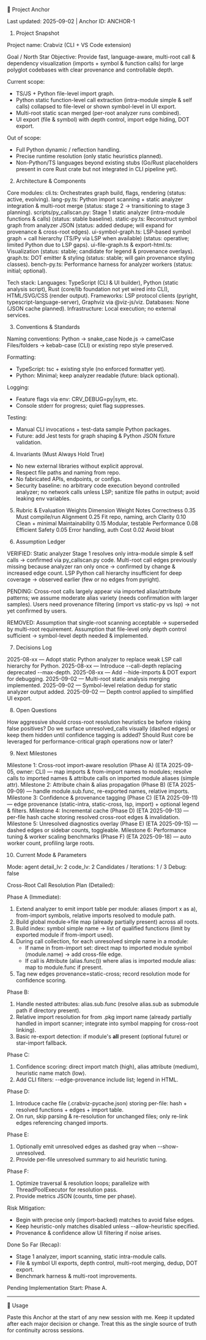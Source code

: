 🧭 Project Anchor

Last updated: 2025-09-02 | Anchor ID: ANCHOR-1

1. Project Snapshot

Project name:
Crabviz (CLI + VS Code extension)

Goal / North Star Objective:
Provide fast, language-aware, multi-root call & dependency visualization (imports + symbol & function calls) for large polyglot codebases with clear provenance and controllable depth.

Current scope:
* TS/JS + Python file-level import graph.
* Python static function-level call extraction (intra-module simple & self calls) collapsed to file-level or shown symbol-level in UI export.
* Multi-root static scan merged (per-root analyzer runs combined).
* UI export (file & symbol) with depth control, import edge hiding, DOT export.

Out of scope:
* Full Python dynamic / reflection handling.
* Precise runtime resolution (only static heuristics planned).
* Non-Python/TS languages beyond existing stubs (Go/Rust placeholders present in core Rust crate but not integrated in CLI pipeline yet).

2. Architecture & Components

Core modules:
cli.ts: Orchestrates graph build, flags, rendering (status: active, evolving).
lang-py.ts: Python import scanning + static analyzer integration & multi-root merge (status: stage 2 → transitioning to stage 3 planning).
scripts/py_callscan.py: Stage 1 static analyzer (intra-module functions & calls) (status: stable baseline).
static-py.ts: Reconstruct symbol graph from analyzer JSON (status: added dedupe; will expand for provenance & cross-root edges).
ui-symbol-graph.ts: LSP-based symbol graph + call hierarchy (TS/Py via LSP when available) (status: operative; limited Python due to LSP gaps).
ui-file-graph.ts & export-html.ts: Visualization (status: stable; candidate for legend & provenance overlays).
graph.ts: DOT emitter & styling (status: stable; will gain provenance styling classes).
bench-py.ts: Performance harness for analyzer workers (status: initial; optional).

Tech stack:
Languages: TypeScript (CLI & UI builder), Python (static analysis script), Rust (core/lib foundation not yet wired into CLI), HTML/SVG/CSS (render output).
Frameworks: LSP protocol clients (pyright, typescript-language-server), Graphviz via @viz-js/viz.
Databases: None (JSON cache planned).
Infrastructure: Local execution; no external services.

3. Conventions & Standards

Naming conventions:
Python → snake_case
Node.js → camelCase
Files/folders → kebab-case (CLI) or existing repo style preserved.

Formatting:
* TypeScript: tsc + existing style (no enforced formatter yet).
* Python: Minimal; keep analyzer readable (future: black optional).

Logging:
* Feature flags via env: CRV_DEBUG=py|sym, etc.
* Console stderr for progress; quiet flag suppresses.

Testing:
* Manual CLI invocations + test-data sample Python packages.
* Future: add Jest tests for graph shaping & Python JSON fixture validation.

4. Invariants (Must Always Hold True)

* No new external libraries without explicit approval.
* Respect file paths and naming from repo.
* No fabricated APIs, endpoints, or configs.
* Security baseline: no arbitrary code execution beyond controlled analyzer; no network calls unless LSP; sanitize file paths in output; avoid leaking env variables.

5. Rubric & Evaluation Weights
Dimension	Weight	Notes
Correctness	0.35	Must compile/run
Alignment	0.25	Fit repo, naming, arch
Clarity	0.10	Clean + minimal
Maintainability	0.15	Modular, testable
Performance	0.08	Efficient
Safety	0.05	Error handling, auth
Cost	0.02	Avoid bloat

6. Assumption Ledger

VERIFIED:
Static analyzer Stage 1 resolves only intra-module simple & self calls → confirmed via py_callscan.py code.
Multi-root call edges previously missing because analyzer ran only once → confirmed by change & increased edge count.
LSP Python call hierarchy insufficient for deep coverage → observed earlier (few or no edges from pyright).

PENDING:
Cross-root calls largely appear via imported alias/attribute patterns; we assume moderate alias variety (needs confirmation with larger samples).
Users need provenance filtering (import vs static-py vs lsp) → not yet confirmed by users.

REMOVED:
Assumption that single-root scanning acceptable → superseded by multi-root requirement.
Assumption that file-level only depth control sufficient → symbol-level depth needed & implemented.

7. Decisions Log

2025-08-xx — Adopt static Python analyzer to replace weak LSP call hierarchy for Python.
2025-08-xx — Introduce --call-depth replacing deprecated --max-depth.
2025-08-xx — Add --hide-imports & DOT export for debugging.
2025-09-02 — Multi-root static analysis merging implemented.
2025-09-02 — Symbol-level relation dedup for static analyzer output added.
2025-09-02 — Depth control applied to simplified UI export.

8. Open Questions

How aggressive should cross-root resolution heuristics be before risking false positives?
Do we surface unresolved_calls visually (dashed edges) or keep them hidden until confidence tagging is added?
Should Rust core be leveraged for performance-critical graph operations now or later?

9. Next Milestones

Milestone 1: Cross-root import-aware resolution (Phase A) (ETA 2025-09-05, owner: CLI) — map imports & from-import names to modules; resolve calls to imported names & attribute calls on imported module aliases (simple attr).
Milestone 2: Attribute chain & alias propagation (Phase B) (ETA 2025-09-09) — handle module.sub.func, re-exported names, relative imports.
Milestone 3: Confidence & provenance tagging (Phase C) (ETA 2025-09-11) — edge provenance (static-intra, static-cross, lsp, import) + optional legend & filters.
Milestone 4: Incremental cache (Phase D) (ETA 2025-09-13) — per-file hash cache storing resolved cross-root edges & invalidation.
Milestone 5: Unresolved diagnostics overlay (Phase E) (ETA 2025-09-15) — dashed edges or sidebar counts, toggleable.
Milestone 6: Performance tuning & worker scaling benchmarks (Phase F) (ETA 2025-09-18) — auto worker count, profiling large roots.

10. Current Mode & Parameters

Mode: agent
detail_lv: 2
code_lv: 2
Candidates / Iterations: 1 / 3
Debug: false

Cross-Root Call Resolution Plan (Detailed):

Phase A (Immediate):
1. Extend analyzer to emit import table per module: aliases (import x as a), from-import symbols, relative imports resolved to module path.
2. Build global module->file map (already partially present) across all roots.
3. Build index: symbol simple name -> list of qualified functions (limit by exported module if from-import used).
4. During call collection, for each unresolved simple name in a module:
   * If name in from-import set: direct map to imported module symbol (module.name) → add cross-file edge.
   * If call is Attribute (alias.func()) where alias is imported module alias: map to module.func if present.
5. Tag new edges provenance=static-cross; record resolution mode for confidence scoring.

Phase B:
1. Handle nested attributes: alias.sub.func (resolve alias.sub as submodule path if directory present).
2. Relative import resolution for from .pkg import name (already partially handled in import scanner; integrate into symbol mapping for cross-root linking).
3. Basic re-export detection: if module's __all__ present (optional future) or star-import fallback.

Phase C:
1. Confidence scoring: direct import match (high), alias attribute (medium), heuristic name match (low).
2. Add CLI filters: --edge-provenance include list; legend in HTML.

Phase D:
1. Introduce cache file (.crabviz-pycache.json) storing per-file: hash + resolved functions + edges + import table.
2. On run, skip parsing & re-resolution for unchanged files; only re-link edges referencing changed imports.

Phase E:
1. Optionally emit unresolved edges as dashed gray when --show-unresolved.
2. Provide per-file unresolved summary to aid heuristic tuning.

Phase F:
1. Optimize traversal & resolution loops; parallelize with ThreadPoolExecutor for resolution pass.
2. Provide metrics JSON (counts, time per phase).

Risk Mitigation:
* Begin with precise only (import-backed) matches to avoid false edges.
* Keep heuristic-only matches disabled unless --allow-heuristic specified.
* Provenance & confidence allow UI filtering if noise arises.

Done So Far (Recap):
* Stage 1 analyzer, import scanning, static intra-module calls.
* File & symbol UI exports, depth control, multi-root merging, dedup, DOT export.
* Benchmark harness & multi-root improvements.

Pending Implementation Start: Phase A.

---
🔑 Usage

Paste this Anchor at the start of any new session with me.
Keep it updated after each major decision or change.
Treat this as the single source of truth for continuity across sessions.
